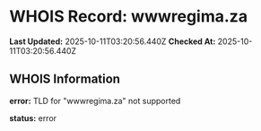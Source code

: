 # WHOIS Record: wwwregima.za

**Last Updated:** 2025-10-11T03:20:56.440Z
**Checked At:** 2025-10-11T03:20:56.440Z

## WHOIS Information

**error:** TLD for "wwwregima.za" not supported

**status:** error

